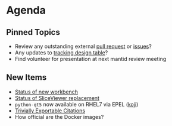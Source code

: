 Agenda
======

Pinned Topics
-------------
* Review any outstanding external [pull request](https://github.com/mantidproject/mantid/pulls?utf8=%E2%9C%93&q=is%3Apr+is%3Aopen+-label%3A%22State%3A+In+Progress%22) or [issues](https://github.com/mantidproject/mantid/issues)?
* Any updates to [tracking design table](https://github.com/mantidproject/documents/blob/master/Project-Management/TechnicalSteeringCommittee/reports/TSC-TrackingDesignProposals.md)?
* Find volunteer for presentation at next mantid review meeting

New Items
---------
* [Status of new workbench](https://github.com/mantidproject/mantid/projects/9)
* [Status of SliceViewer replacement](https://github.com/mantidproject/mantid/projects/19)
* `python-qt5` now available on RHEL7 via EPEL ([koji](https://koji.fedoraproject.org/koji/buildinfo?buildID=1254008))
* [Trivially Exportable Citations](https://github.com/mantidproject/documents/pull/67)
* How official are the Docker images?
